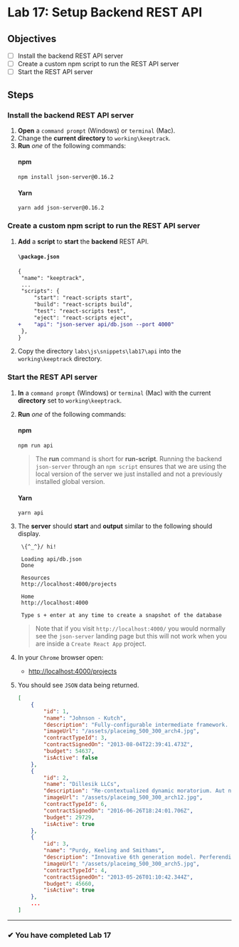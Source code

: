 # Lab 17: Setup Backend REST API

## Objectives

- [ ] Install the backend REST API server
- [ ] Create a custom npm script to run the REST API server
- [ ] Start the REST API server

## Steps

### Install the backend REST API server

1. **Open** a `command prompt` (Windows) or `terminal` (Mac).
1. Change the **current directory** to `working\keeptrack`.
1. **Run** _one_ of the following commands:
   #### npm
   ```shell
   npm install json-server@0.16.2
   ```
   #### Yarn
   ```shell
   yarn add json-server@0.16.2
   ```

### Create a custom npm script to run the REST API server

1. **Add** a **script** to **start** the **backend** REST API.
   #### `\package.json`
   ```diff
   {
    "name": "keeptrack",
    ...
    "scripts": {
        "start": "react-scripts start",
        "build": "react-scripts build",
        "test": "react-scripts test",
        "eject": "react-scripts eject",
   +    "api": "json-server api/db.json --port 4000"
    },
   }
   ```
2. Copy the directory `labs\js\snippets\lab17\api` into the `working\keeptrack` directory.

### Start the REST API server

1. **In** a `command prompt` (Windows) or `terminal` (Mac) with the current **directory** set to `working\keeptrack`.
1. **Run** _one_ of the following commands:
   #### npm
   ```shell
   npm run api
   ```
   > The **run** command is short for **run-script**. Running the backend `json-server` through an `npm script` ensures that we are using the local version of the server we just installed and not a previously installed global version.
   #### Yarn
   ```shell
   yarn api
   ```
1. The **server** should **start** and **output** similar to the following should display.

   ```
    \{^_^}/ hi!

    Loading api/db.json
    Done

    Resources
    http://localhost:4000/projects

    Home
    http://localhost:4000

    Type s + enter at any time to create a snapshot of the database
   ```

   > Note that if you visit `http://localhost:4000/` you would normally see the `json-server` landing page but this will not work when you are inside a `Create React App` project.

1. In your `Chrome` browser open:
   - [http://localhost:4000/projects](http://localhost:4000/projects)
1. You should see `JSON` data being returned.

   ```json
   [
       {
           "id": 1,
           "name": "Johnson - Kutch",
           "description": "Fully-configurable intermediate framework. Ullam occaecati libero laudantium nihil voluptas omnis qui modi qui.",
           "imageUrl": "/assets/placeimg_500_300_arch4.jpg",
           "contractTypeId": 3,
           "contractSignedOn": "2013-08-04T22:39:41.473Z",
           "budget": 54637,
           "isActive": false
       },
       {
           "id": 2,
           "name": "Dillesik LLCs",
           "description": "Re-contextualized dynamic moratorium. Aut nulla soluta numquam qui dolor architecto et facere dolores.",
           "imageUrl": "/assets/placeimg_500_300_arch12.jpg",
           "contractTypeId": 6,
           "contractSignedOn": "2016-06-26T18:24:01.706Z",
           "budget": 29729,
           "isActive": true
       },
       {
           "id": 3,
           "name": "Purdy, Keeling and Smithams",
           "description": "Innovative 6th generation model. Perferendis libero qui iusto et ullam cum sint molestias vel.",
           "imageUrl": "/assets/placeimg_500_300_arch5.jpg",
           "contractTypeId": 4,
           "contractSignedOn": "2013-05-26T01:10:42.344Z",
           "budget": 45660,
           "isActive": true
       },
       ...
   ]
   ```

---

### &#10004; You have completed Lab 17
